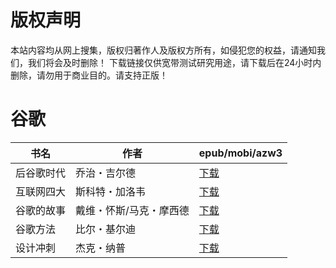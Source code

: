 # 版权声明

本站内容均从网上搜集，版权归著作人及版权方所有，如侵犯您的权益，请通知我们，我们将会及时删除！ 下载链接仅供宽带测试研究用途，请下载后在24小时内删除，请勿用于商业目的。请支持正版！

# 谷歌

| 书名 | 作者 | epub/mobi/azw3 |
| --- | --- | --- |
| 后谷歌时代 | 乔治・吉尔德 | [下载](https://url89.ctfile.com/f/31084289-1356994819-aa6ccf?p=8866) |
| 互联网四大 | 斯科特・加洛韦 | [下载](https://url89.ctfile.com/f/31084289-1356990415-ac4270?p=8866) |
| 谷歌的故事 | 戴维・怀斯/马克・摩西德 | [下载](https://url89.ctfile.com/f/31084289-1356989413-7c4130?p=8866) |
| 谷歌方法 | 比尔・基尔迪 | [下载](https://url89.ctfile.com/f/31084289-1357033915-dbcded?p=8866) |
| 设计冲刺 | 杰克・纳普 | [下载](https://url89.ctfile.com/f/31084289-1357009069-7c0170?p=8866) |

